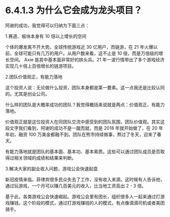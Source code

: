 # 6.4.1.3 为什么它会成为龙头项目？

阿谢的成功，我觉得可以归纳为下面三点：

1.赛道、板块本身有 10 倍以上增长的空间

个体的爆发离不开大势。全球传统游戏近 30 亿用户，而链游，在 21 年火爆以前，全球可能只有几万的用户。从用户数来看，这不止是 10 倍，而是万倍级的增长空间。 Axie 是其中基本面非常好的排头兵。21 年一波行情带出了多个游戏经济实现几十倍上百倍增长的链游项目。

2.团队价值观正，有能力落地

这个投资人说：无论做什么投资，团队本身都是第一要素。这一点我还是比较认同的。尤其是创业公司。

什么样的团队是大概率成功的团队？我觉得概括来说就是两点：价值观正、有能力落地。

价值观正就是这位投资人在同团队交流中感受到的团队氛围，团队价值观。其实这段文字我们看到，阿谢的成功不是一蹴而就，而是 2018 年就开始做了，在 20 年年初，融资 100 万美金都融不到。团队在熊市持续做事，熬过了冬天，迎来了春天。

有能力落地就是团队的基本面、基本功、基本素质。这些可以通过团队成员是否取得过相关领域的成绩和结果来判断。

3.解决大家的副业收入问题，游戏公会快速起盘

新冠疫情来临，菲律宾很多民众失去了工作，没有收入来源。这时候有人告诉他，通过玩游戏，一个月可以赚几百美元的收入，比当地工资高出 2 - 3 倍。

基于此，各类游戏公会快速崛起。游戏公会里有团长，组织很多人一起来通过打游戏赚钱。这个阶段的模式，通过打游戏赚钱的人的模式，有点像滴滴司机或者美团骑手。